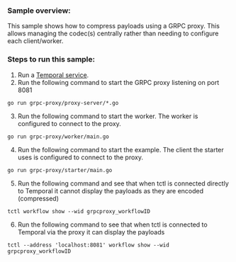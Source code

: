 ### Sample overview:

This sample shows how to compress payloads using a GRPC proxy. This allows managing the codec(s) centrally rather than needing to configure each client/worker.

### Steps to run this sample:
1) Run a [Temporal service](https://github.com/temporalio/samples-go/tree/main/#how-to-use).
2) Run the following command to start the GRPC proxy listening on port 8081
```
go run grpc-proxy/proxy-server/*.go
```
3) Run the following command to start the worker. The worker is configured to connect to the proxy.
```
go run grpc-proxy/worker/main.go
```
4) Run the following command to start the example. The client the starter uses is configured to connect to the proxy.
```
go run grpc-proxy/starter/main.go
```
5) Run the following command and see that when tctl is connected directly to Temporal it cannot display the payloads as they are encoded (compressed)
```
tctl workflow show --wid grpcproxy_workflowID
```
6) Run the following command to see that when tctl is connected to Temporal via the proxy it can display the payloads
```
tctl --address 'localhost:8081' workflow show --wid grpcproxy_workflowID
```
